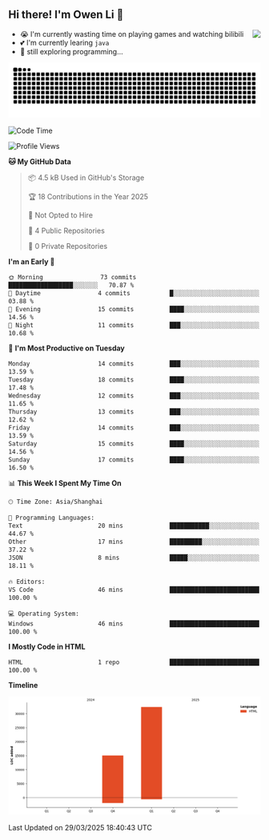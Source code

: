 ## Hi there! I'm Owen Li 👋

<a href="https://github.com/owenllli">
  <img align="right" src="https://github-readme-stats.vercel.app/api/top-langs/?username=owenllli&layout=normal" />
</a>

- 😭 I'm currently wasting time on playing games and watching bilibili
- 💕 I'm currently learing `java`
- 🤔 still exploring programming...

<!--
![Top Langs](https://github-readme-stats.vercel.app/api/top-langs/?username=owenllli&layout=normal)
-->

<picture>
  <source media="(prefers-color-scheme: dark)" srcset="https://raw.githubusercontent.com/owenllli/owenllli/output/github-snake-dark.svg" />
  <source media="(prefers-color-scheme: light)" srcset="https://raw.githubusercontent.com/owenllli/owenllli/output/github-snake.svg" />
  <img alt="github-snake" src="https://raw.githubusercontent.com/owenllli/owenllli/output/github-snake.svg" />
</picture>

<!--START_SECTION:waka-->
![Code Time](http://img.shields.io/badge/Code%20Time-114%20hrs%2020%20mins-blue)

![Profile Views](http://img.shields.io/badge/Profile%20Views-0-blue)

**🐱 My GitHub Data** 

> 📦 4.5 kB Used in GitHub's Storage 
 > 
> 🏆 18 Contributions in the Year 2025
 > 
> 🚫 Not Opted to Hire
 > 
> 📜 4 Public Repositories 
 > 
> 🔑 0 Private Repositories 
 > 
**I'm an Early 🐤** 

```text
🌞 Morning                73 commits          ██████████████████░░░░░░░   70.87 % 
🌆 Daytime                4 commits           █░░░░░░░░░░░░░░░░░░░░░░░░   03.88 % 
🌃 Evening                15 commits          ████░░░░░░░░░░░░░░░░░░░░░   14.56 % 
🌙 Night                  11 commits          ███░░░░░░░░░░░░░░░░░░░░░░   10.68 % 
```
📅 **I'm Most Productive on Tuesday** 

```text
Monday                   14 commits          ███░░░░░░░░░░░░░░░░░░░░░░   13.59 % 
Tuesday                  18 commits          ████░░░░░░░░░░░░░░░░░░░░░   17.48 % 
Wednesday                12 commits          ███░░░░░░░░░░░░░░░░░░░░░░   11.65 % 
Thursday                 13 commits          ███░░░░░░░░░░░░░░░░░░░░░░   12.62 % 
Friday                   14 commits          ███░░░░░░░░░░░░░░░░░░░░░░   13.59 % 
Saturday                 15 commits          ████░░░░░░░░░░░░░░░░░░░░░   14.56 % 
Sunday                   17 commits          ████░░░░░░░░░░░░░░░░░░░░░   16.50 % 
```


📊 **This Week I Spent My Time On** 

```text
🕑︎ Time Zone: Asia/Shanghai

💬 Programming Languages: 
Text                     20 mins             ███████████░░░░░░░░░░░░░░   44.67 % 
Other                    17 mins             █████████░░░░░░░░░░░░░░░░   37.22 % 
JSON                     8 mins              █████░░░░░░░░░░░░░░░░░░░░   18.11 % 

🔥 Editors: 
VS Code                  46 mins             █████████████████████████   100.00 % 

💻 Operating System: 
Windows                  46 mins             █████████████████████████   100.00 % 
```

**I Mostly Code in HTML** 

```text
HTML                     1 repo              █████████████████████████   100.00 % 
```



**Timeline**

![Lines of Code chart](https://raw.githubusercontent.com/owenllli/owenllli/main/assets/bar_graph.png)


 Last Updated on 29/03/2025 18:40:43 UTC
<!--END_SECTION:waka-->
